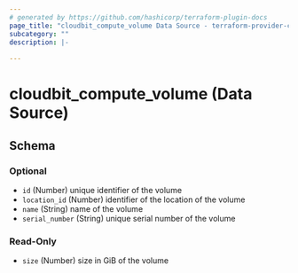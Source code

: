 ```yaml
---
# generated by https://github.com/hashicorp/terraform-plugin-docs
page_title: "cloudbit_compute_volume Data Source - terraform-provider-cloudbit"
subcategory: ""
description: |-
  
---
```


# cloudbit_compute_volume (Data Source)





<!-- schema generated by tfplugindocs -->
## Schema

### Optional

- `id` (Number) unique identifier of the volume
- `location_id` (Number) identifier of the location of the volume
- `name` (String) name of the volume
- `serial_number` (String) unique serial number of the volume

### Read-Only

- `size` (Number) size in GiB of the volume



